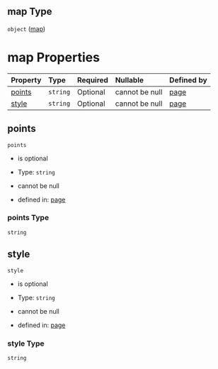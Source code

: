 ## map Type

`object` ([map](page-properties-map.md))

# map Properties

| Property          | Type     | Required | Nullable       | Defined by                                                                                                    |
| :---------------- | :------- | :------- | :------------- | :------------------------------------------------------------------------------------------------------------ |
| [points](#points) | `string` | Optional | cannot be null | [page](page-properties-map-properties-points.md "dogwood/page.schema.json#/properties/map/properties/points") |
| [style](#style)   | `string` | Optional | cannot be null | [page](page-properties-map-properties-style.md "dogwood/page.schema.json#/properties/map/properties/style")   |

## points



`points`

* is optional

* Type: `string`

* cannot be null

* defined in: [page](page-properties-map-properties-points.md "dogwood/page.schema.json#/properties/map/properties/points")

### points Type

`string`

## style



`style`

* is optional

* Type: `string`

* cannot be null

* defined in: [page](page-properties-map-properties-style.md "dogwood/page.schema.json#/properties/map/properties/style")

### style Type

`string`
